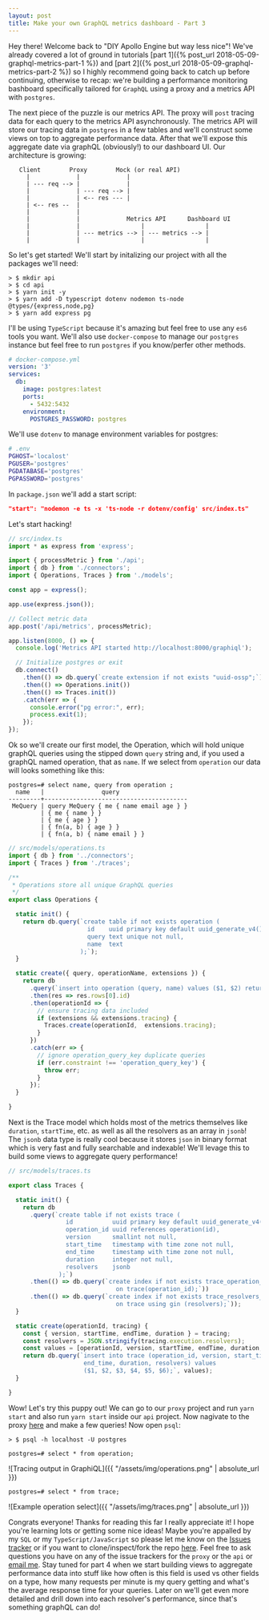 ```yaml
---
layout: post
title: Make your own GraphQL metrics dashboard - Part 3
---
```


Hey there! Welcome back to "DIY Apollo Engine but way less nice"! We've already covered a lot of ground in tutorials [part 1]({% post_url 2018-05-09-graphql-metrics-part-1 %}) and [part 2]({% post_url 2018-05-09-graphql-metrics-part-2 %}) so I highly recommend going back to catch up before continuing, otherwise to recap: we're building a performance monitoring bashboard specifically tailored for `GraphQL` using a proxy and a metrics API with `postgres`.

The next piece of the puzzle is our metrics API. The proxy will `post` tracing data for each query to the metrics API asynchronously. The metrics API will store our tracing data in `postgres` in a few tables and we'll construct some views on top to aggregate performance data. After that we'll expose this aggregate date via graphQL (obviously!) to our dashboard UI. Our architecture is growing:

```
   Client        Proxy        Mock (or real API)
     |             |             |
     | --- req --> |             |
     |             | --- req --> |
     |             | <-- res --- |
     | <-- res --  |
     |             |
     |             |             Metrics API      Dashboard UI
     |             |                 |                 |
     |             | --- metrics --> | --- metrics --> |
     |             |                 |                 |
```

So let's get started! We'll start by initalizing our project with all the packages we'll need:

```
> $ mkdir api
> $ cd api
> $ yarn init -y
> $ yarn add -D typescript dotenv nodemon ts-node @types/{express,node,pg}
> $ yarn add express pg
```

I'll be using `TypeScript` because it's amazing but feel free to use any `es6` tools you want. We'll also use `docker-compose` to manage our `postgres` instance but feel free to run `postgres` if you know/perfer other methods.

```yaml
# docker-compose.yml
version: '3'
services:
  db:
    image: postgres:latest
    ports:
      - 5432:5432
    environment:
      POSTGRES_PASSWORD: postgres
```

We'll use `dotenv` to manage environment variables for postgres:

```bash
# .env
PGHOST='localost'
PGUSER='postgres'
PGDATABASE='postgres'
PGPASSWORD='postgres'
```

In `package.json` we'll add a start script:

```json
"start": "nodemon -e ts -x 'ts-node -r dotenv/config' src/index.ts"
```

Let's start hacking!

```typescript
// src/index.ts
import * as express from 'express';

import { processMetric } from './api';
import { db } from './connectors';
import { Operations, Traces } from './models';

const app = express();

app.use(express.json());

// Collect metric data
app.post('/api/metrics', processMetric);

app.listen(8000, () => {
  console.log('Metrics API started http://localhost:8000/graphiql');

  // Initialize postgres or exit
  db.connect()
    .then(() => db.query(`create extension if not exists "uuid-ossp";`))
    .then(() => Operations.init())
    .then(() => Traces.init())
    .catch(err => {
      console.error("pg error:", err);
      process.exit(1);
    });
});
```

Ok so we'll create our first model, the Operation, which will hold unique graphQL queries using the stipped down `query` string and, if you used a graphQL named operation, that as `name`. If we select from `operation` our data will looks something like this:

```
postgres=# select name, query from operation ;
  name   |                query
---------+----------------------------------------
 MeQuery | query MeQuery { me { name email age } }
         | { me { name } }
         | { me { age } }
         | { fn(a, b) { age } }
         | { fn(a, b) { name email } }
```

```typescript
// src/models/operations.ts
import { db } from '../connectors';
import { Traces } from './traces';

/**
 * Operations store all unique GraphQL queries
 */
export class Operations {

  static init() {
    return db.query(`create table if not exists operation (
                      id    uuid primary key default uuid_generate_v4(),
                      query text unique not null,
                      name  text
                    );`);
  }

  static create({ query, operationName, extensions }) {
    return db
      .query(`insert into operation (query, name) values ($1, $2) returning id`)
      .then(res => res.rows[0].id)
      .then(operationId => {
        // ensure tracing data included
        if (extensions && extensions.tracing) {
          Traces.create(operationId,  extensions.tracing);
        }
      })
      .catch(err => {
        // ignore operation_query_key duplicate queries
        if (err.constraint !== 'operation_query_key') {
          throw err;
        }
      });
  }

}
```

Next is the Trace model which holds most of the metrics themselves like `duration`, `startTime`, etc. as well as all the resolvers as an array in `jsonb`! The `jsonb` data type is really cool because it stores `json` in binary format which is very fast and fully searchable and indexable! We'll levage this to build some views to aggregate query performance!

```typescript
// src/models/traces.ts

export class Traces {

  static init() {
    return db
      .query(`create table if not exists trace (
                id           uuid primary key default uuid_generate_v4(),
                operation_id uuid references operation(id),
                version      smallint not null,
                start_time   timestamp with time zone not null,
                end_time     timestamp with time zone not null,
                duration     integer not null,
                resolvers    jsonb
              );`)
      .then(() => db.query(`create index if not exists trace_operation_id_idx
                              on trace(operation_id);`))
      .then(() => db.query(`create index if not exists trace_resolvers_idx
                              on trace using gin (resolvers);`));
  }

  static create(operationId, tracing) {
    const { version, startTime, endTime, duration } = tracing;
    const resolvers = JSON.stringify(tracing.execution.resolvers);
    const values = [operationId, version, startTime, endTime, duration, resolvers];
    return db.query(`insert into trace (operation_id, version, start_time,
                     end_time, duration, resolvers) values
                     ($1, $2, $3, $4, $5, $6);`, values);
  }

}
```

Wow! Let's try this puppy out! We can go to our `proxy` project and run `yarn start` and also run `yarn start` inside our `api` project. Now nagivate to the proxy [here](http://localhost:4000/graphiql) and make a few queries! Now open `psql`:

```
> $ psql -h localhost -U postgres

postgres=# select * from operation;
```

![Tracing output in GraphiQL]({{ "/assets/img/operations.png" | absolute_url }})

```
postgres=# select * from trace;
```

![Example operation select]({{ "/assets/img/traces.png" | absolute_url }})

Congrats everyone! Thanks for reading this far I really appreciate it! I hope you're learning lots or getting some nice ideas! Maybe you're appalled by my `SQL` or my `TypeScript/JavaScript` so please let me know on the [Issues tracker](https://github.com/mpicard/graphql-metrics-api/issues) or if you want to clone/inspect/fork the repo [here](https://github.com/mpicard/graphql-metrics-api/tree/part-3). Feel free to ask questions you have on any of the issue trackers for the `proxy` or the `api` or <a href="mailto:martin8768@gmail.com">email me</a>. Stay tuned for part 4 when we start building views to aggregate performance data into stuff like how often is this field is used vs other fields on a type, how many requests per minute is my query getting and what's the average response time for your queries. Later on we'll get even more detailed and drill down into each resolver's performance, since that's something graphQL can do!
